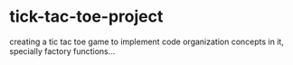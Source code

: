 # tick-tac-toe-project
creating a tic tac toe game to implement code organization concepts in it, specially factory functions...

